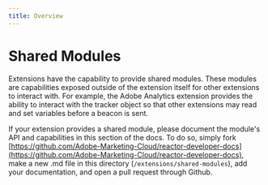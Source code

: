 ```yaml
---
title: Overview
---
```


# Shared Modules

Extensions have the capability to provide shared modules. These modules are capabilities exposed outside of the extension itself for other extensions to interact with. For example, the Adobe Analytics extension provides the ability to interact with the tracker object so that other extensions may read and set variables before a beacon is sent.

If your extension provides a shared module, please document the module's API and capabilities in this section of the docs. To do so, simply fork [https://github.com/Adobe-Marketing-Cloud/reactor-developer-docs](https://github.com/Adobe-Marketing-Cloud/reactor-developer-docs), make a new .md file in this directory (`/extensions/shared-modules`), add your documentation, and open a pull request through Github.